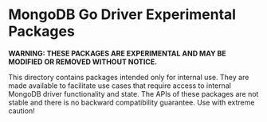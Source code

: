 # MongoDB Go Driver Experimental Packages

**WARNING: THESE PACKAGES ARE EXPERIMENTAL AND MAY BE MODIFIED OR REMOVED
WITHOUT NOTICE.**

This directory contains packages intended only for internal use. They are made
available to facilitate use cases that require access to internal MongoDB driver
functionality and state. The APIs of these packages are not stable and there is
no backward compatibility guarantee. Use with extreme caution!
